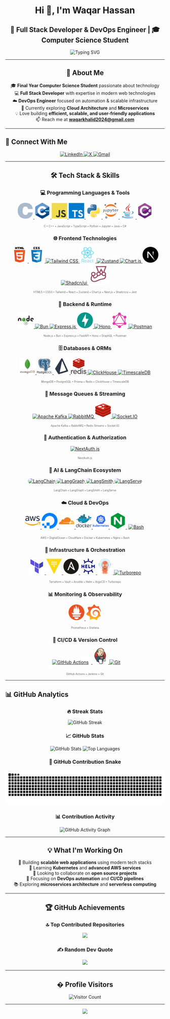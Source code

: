<div align="center">

# Hi 👋, I'm Waqar Hassan

## 🚀 Full Stack Developer & DevOps Engineer | 🎓 Computer Science Student

<img src="https://readme-typing-svg.herokuapp.com?font=Fira+Code&size=24&duration=3000&pause=1000&color=00F5FF&center=true&vCenter=true&multiline=true&width=700&height=120&lines=Full+Stack+Web+Developer;DevOps+%26+Cloud+Enthusiast;Final+Year+Computer+Science+Engineering;" alt="Typing SVG" />

</div>

<div align="center">

---

## 🌟 About Me

🎓 **Final Year Computer Science Student** passionate about technology  
💻 **Full Stack Developer** with expertise in modern web technologies  
☁️ **DevOps Engineer** focused on automation & scalable infrastructure  
🌱 Currently exploring **Cloud Architecture** and **Microservices**  
💡 Love building **efficient, scalable, and user-friendly applications**  
📫 Reach me at **waqarkhalid2024@gmail.com**

---

</div>


## 🤝 Connect With Me

<p align="center">
  <a href="https://linkedin.com/in/WAQARKHALID2024" target="_blank">
    <img src="https://img.shields.io/badge/LinkedIn-0077B5?style=for-the-badge&logo=linkedin&logoColor=white" alt="LinkedIn"/>
  </a>
  <a href="https://x.com/Waqarkhalid" target="_blank">
    <img src="https://img.shields.io/badge/X-000000?style=for-the-badge&logo=x&logoColor=white" alt="X"/>
  </a>
  <a href="mailto:waqarkhalid2024@gmail.com" target="_blank">
    <img src="https://img.shields.io/badge/Gmail-D14836?style=for-the-badge&logo=gmail&logoColor=white" alt="Gmail"/>
  </a>
</p>

---

<div align="center">

## 🛠️ Tech Stack & Skills

### 💻 Programming Languages & Tools
<p align="center">
  <a href="https://www.cprogramming.com/" target="_blank"> 
    <img src="https://raw.githubusercontent.com/devicons/devicon/master/icons/c/c-original.svg" alt="C" width="50" height="50"/> 
  </a>
  <a href="https://www.w3schools.com/cpp/" target="_blank"> 
    <img src="https://raw.githubusercontent.com/devicons/devicon/master/icons/cplusplus/cplusplus-original.svg" alt="C++" width="50" height="50"/> 
  </a>
  <a href="https://developer.mozilla.org/en-US/docs/Web/JavaScript" target="_blank"> 
    <img src="https://raw.githubusercontent.com/devicons/devicon/master/icons/javascript/javascript-original.svg" alt="JavaScript" width="50" height="50"/> 
  </a>
  <a href="https://www.typescriptlang.org/" target="_blank"> 
    <img src="https://raw.githubusercontent.com/devicons/devicon/master/icons/typescript/typescript-original.svg" alt="TypeScript" width="50" height="50"/> 
  </a>
  <a href="https://www.python.org" target="_blank"> 
    <img src="https://raw.githubusercontent.com/devicons/devicon/master/icons/python/python-original.svg" alt="Python" width="50" height="50"/> 
  </a>
  <a href="https://jupyter.org/" target="_blank"> 
    <img src="https://raw.githubusercontent.com/devicons/devicon/master/icons/jupyter/jupyter-original-wordmark.svg" alt="Jupyter" width="50" height="50"/> 
  </a>
  <a href="https://www.java.com/" target="_blank"> 
    <img src="https://raw.githubusercontent.com/devicons/devicon/master/icons/java/java-original.svg" alt="Java" width="50" height="50"/> 
  </a>
  <a href="https://learn.microsoft.com/en-us/dotnet/csharp/" target="_blank"> 
    <img src="https://raw.githubusercontent.com/devicons/devicon/master/icons/csharp/csharp-original.svg" alt="C#" width="50" height="50"/> 
  </a>
</p>
<p align="center" style="font-size: 10px; color: #666;">
  <small>C • C++ • JavaScript • TypeScript • Python • Jupyter • Java • C#</small>
</p>

### 🌐 Frontend Technologies
<p align="center">
  <a href="https://developer.mozilla.org/en-US/docs/Web/HTML" target="_blank"> 
    <img src="https://raw.githubusercontent.com/devicons/devicon/master/icons/html5/html5-original-wordmark.svg" alt="HTML5" width="50" height="50"/> 
  </a>
  <a href="https://www.w3schools.com/css/" target="_blank"> 
    <img src="https://raw.githubusercontent.com/devicons/devicon/master/icons/css3/css3-original-wordmark.svg" alt="CSS3" width="50" height="50"/> 
  </a>
  <a href="https://tailwindcss.com/" target="_blank"> 
    <img src="https://www.vectorlogo.zone/logos/tailwindcss/tailwindcss-icon.svg" alt="Tailwind CSS" width="50" height="50"/> 
  </a>
  <a href="https://reactjs.org/" target="_blank"> 
    <img src="https://raw.githubusercontent.com/devicons/devicon/master/icons/react/react-original-wordmark.svg" alt="React" width="50" height="50"/> 
  </a>
  <a href="https://zustand-demo.pmnd.rs/" target="_blank"> 
    <img src="https://user-images.githubusercontent.com/958486/218346783-72be5ae3-b953-4dd7-b239-788a882fdad6.svg" alt="Zustand" width="50" height="50"/> 
  </a>
  <a href="https://www.chartjs.org/" target="_blank"> 
    <img src="https://www.chartjs.org/media/logo-title.svg" alt="Chart.js" width="50" height="50"/> 
  </a>
  <a href="https://nextjs.org/" target="_blank"> 
    <img src="https://raw.githubusercontent.com/devicons/devicon/master/icons/nextjs/nextjs-original.svg" alt="Next.js" width="50" height="50"/> 
  </a>
  <a href="https://ui.shadcn.com/" target="_blank"> 
    <img src="https://avatars.githubusercontent.com/u/124599?s=200&v=4" alt="Shadcn/ui" width="50" height="50"/> 
  </a>
  <a href="https://jestjs.io/" target="_blank"> 
    <img src="https://raw.githubusercontent.com/devicons/devicon/master/icons/jest/jest-plain.svg" alt="Jest" width="50" height="50" style="background-color: white; padding: 8px; border-radius: 8px;"/> 
  </a>
</p>
<p align="center" style="font-size: 10px; color: #666;">
  <small>HTML5 • CSS3 • Tailwind • React • Zustand • Chart.js • Next.js • Shadcn/ui • Jest</small>
</p>

### 🚀 Backend & Runtime
<p align="center">
  <a href="https://nodejs.org" target="_blank"> 
    <img src="https://raw.githubusercontent.com/devicons/devicon/master/icons/nodejs/nodejs-original-wordmark.svg" alt="Node.js" width="50" height="50"/> 
  </a>
  <a href="https://bun.sh/" target="_blank"> 
    <img src="https://user-images.githubusercontent.com/709451/182802334-d9c42afe-f35d-4a7b-86ea-9985f73f20c3.png" alt="Bun" width="50" height="50"/> 
  </a>
  <a href="https://expressjs.com" target="_blank"> 
    <img src="https://camo.githubusercontent.com/86f61f7d4367c71a580e11af0bcd4f333d1b967225a679a12998657db1307dd3/68747470733a2f2f692e636c6f756475702e636f6d2f7a6659366c4c376546612d3330303078333030302e706e67" alt="Express.js" width="50" height="50"/> 
  </a>
  <a href="https://fastapi.tiangolo.com/" target="_blank"> 
    <img src="https://raw.githubusercontent.com/devicons/devicon/master/icons/fastapi/fastapi-original.svg" alt="FastAPI" width="50" height="50"/> 
  </a>
  <a href="https://hono.dev/" target="_blank"> 
    <img src="https://avatars.githubusercontent.com/u/98495527?s=280&v=4" alt="Hono" width="50" height="50"/> 
  </a>
  <a href="https://graphql.org/" target="_blank"> 
    <img src="https://raw.githubusercontent.com/devicons/devicon/master/icons/graphql/graphql-plain.svg" alt="GraphQL" width="50" height="50"/> 
  </a>
  <a href="https://www.postman.com/" target="_blank"> 
    <img src="https://www.vectorlogo.zone/logos/getpostman/getpostman-icon.svg" alt="Postman" width="50" height="50"/> 
  </a>
</p>
<p align="center" style="font-size: 10px; color: #666;">
  <small>Node.js • Bun • Express.js • FastAPI • Hono • GraphQL • Postman</small>
</p>

### 🗄️ Databases & ORMs
<p align="center">
  <a href="https://www.mongodb.com/" target="_blank"> 
    <img src="https://raw.githubusercontent.com/devicons/devicon/master/icons/mongodb/mongodb-original-wordmark.svg" alt="MongoDB" width="50" height="50"/> 
  </a>
  <a href="https://www.postgresql.org" target="_blank"> 
    <img src="https://raw.githubusercontent.com/devicons/devicon/master/icons/postgresql/postgresql-original-wordmark.svg" alt="PostgreSQL" width="50" height="50"/> 
  </a>
  <a href="https://www.prisma.io/" target="_blank"> 
    <img src="https://raw.githubusercontent.com/devicons/devicon/master/icons/prisma/prisma-original.svg" alt="Prisma" width="50" height="50"/> 
  </a>
  <a href="https://redis.io" target="_blank"> 
    <img src="https://raw.githubusercontent.com/devicons/devicon/master/icons/redis/redis-original-wordmark.svg" alt="Redis" width="50" height="50"/> 
  </a>
  <a href="https://clickhouse.com/" target="_blank"> 
    <img src="https://avatars.githubusercontent.com/u/54801242?s=200&v=4" alt="ClickHouse" width="50" height="50"/> 
  </a>
  <a href="https://www.timescale.com/" target="_blank"> 
    <img src="https://assets.tigerdata.com/timescale-web/shared/logo/black-badge-animated.gif" alt="TimescaleDB" width="50" height="50"/> 
  </a>
</p>
<p align="center" style="font-size: 10px; color: #666;">
  <small>MongoDB • PostgreSQL • Prisma • Redis • ClickHouse • TimescaleDB</small>
</p>

### 📡 Message Queues & Streaming
<p align="center">
  <a href="https://kafka.apache.org/" target="_blank"> 
    <img src="https://encrypted-tbn0.gstatic.com/images?q=tbn:ANd9GcS-5L_S5QwqANYYUOly_Z_W6YDk24OMZY5Otw&s" alt="Apache Kafka" width="50" height="50"/> 
  </a>
  <a href="https://www.rabbitmq.com" target="_blank"> 
    <img src="https://www.vectorlogo.zone/logos/rabbitmq/rabbitmq-icon.svg" alt="RabbitMQ" width="50" height="50"/> 
  </a>
  <a href="https://redis.io/docs/data-types/streams/" target="_blank"> 
    <img src="https://raw.githubusercontent.com/devicons/devicon/master/icons/redis/redis-original.svg" alt="Redis Streams" width="50" height="50"/> 
  </a>
  <a href="https://socket.io/" target="_blank"> 
    <img src="https://cdn.worldvectorlogo.com/logos/socket-io.svg" alt="Socket.IO" width="50" height="50"/> 
  </a>
</p>
<p align="center" style="font-size: 10px; color: #666;">
  <small>Apache Kafka • RabbitMQ • Redis Streams • Socket.IO</small>
</p>

### 🔐 Authentication & Authorization
<p align="center">
  <a href="https://next-auth.js.org/" target="_blank"> 
    <img src="https://next-auth.js.org/img/logo/logo-sm.png" alt="NextAuth.js" width="50" height="50"/> 
  </a>
</p>
<p align="center" style="font-size: 10px; color: #666;">
  <small>NextAuth.js</small>
</p>

### 🤖 AI & LangChain Ecosystem
<p align="center">
  <a href="https://www.langchain.com/" target="_blank">
    <img src="https://cdn.brandfetch.io/idzf7Sjo28/w/400/h/400/theme/dark/icon.jpeg?c=1bxid64Mup7aczewSAYMX&t=1751438886561" alt="LangChain" width="50" height="50" style="border-radius: 8px;"/>
  </a>
  <a href="https://www.langchain.com/langgraph" target="_blank">
    <img src="https://registry.npmmirror.com/@lobehub/icons-static-png/latest/files/dark/langgraph.png" alt="LangGraph" width="50" height="50" style="border-radius: 8px;"/>
  </a>
  <a href="https://www.langchain.com/langsmith" target="_blank">
    <img src="https://encrypted-tbn0.gstatic.com/images?q=tbn:ANd9GcRJjS5fJvvxHS5ME1rtaNWaEnrbAL03ndhJiA&s" alt="LangSmith" width="50" height="50" style="border-radius: 8px;"/>
  </a>
  <a href="https://python.langchain.com/docs/langserve" target="_blank">
    <img src="https://cdn.brandfetch.io/idzf7Sjo28/w/400/h/400/theme/dark/icon.jpeg?c=1bxid64Mup7aczewSAYMX&t=1751438886561" alt="LangServe" width="50" height="50" style="border-radius: 8px;"/>
  </a>
</p>
<p align="center" style="font-size: 10px; color: #666;">
  <small>LangChain • LangGraph • LangSmith • LangServe</small>
</p>

### ☁️ Cloud & DevOps
<p align="center">
  <a href="https://aws.amazon.com" target="_blank"> 
    <img src="https://raw.githubusercontent.com/devicons/devicon/master/icons/amazonwebservices/amazonwebservices-original-wordmark.svg" alt="AWS" width="50" height="50"/> 
  </a>
  <a href="https://www.digitalocean.com/" target="_blank"> 
    <img src="https://raw.githubusercontent.com/devicons/devicon/master/icons/digitalocean/digitalocean-original.svg" alt="DigitalOcean" width="50" height="50"/> 
  </a>
  <a href="https://www.cloudflare.com/" target="_blank"> 
    <img src="https://raw.githubusercontent.com/devicons/devicon/master/icons/cloudflare/cloudflare-original.svg" alt="Cloudflare" width="50" height="50"/> 
  </a>
  <a href="https://www.docker.com/" target="_blank"> 
    <img src="https://raw.githubusercontent.com/devicons/devicon/master/icons/docker/docker-original-wordmark.svg" alt="Docker" width="50" height="50"/> 
  </a>
  <a href="https://kubernetes.io" target="_blank"> 
    <img src="https://raw.githubusercontent.com/devicons/devicon/master/icons/kubernetes/kubernetes-plain-wordmark.svg" alt="Kubernetes" width="50" height="50"/> 
  </a>
  <a href="https://www.nginx.com" target="_blank"> 
    <img src="https://raw.githubusercontent.com/devicons/devicon/master/icons/nginx/nginx-original.svg" alt="Nginx" width="50" height="50"/> 
  </a>
  <a href="https://www.gnu.org/software/bash/" target="_blank"> 
    <img src="https://www.vectorlogo.zone/logos/gnu_bash/gnu_bash-ar21~bgwhite.svg" alt="Bash" width="60" height="40" style="padding: 5px; border-radius: 5px;"/> 
  </a>
</p>
<p align="center" style="font-size: 10px; color: #666;">
  <small>AWS • DigitalOcean • Cloudflare • Docker • Kubernetes • Nginx • Bash</small>
</p>

### 🔧 Infrastructure & Orchestration
<p align="center">
  <a href="https://www.terraform.io/" target="_blank"> 
    <img src="https://raw.githubusercontent.com/devicons/devicon/master/icons/terraform/terraform-original.svg" alt="Terraform" width="50" height="50"/> 
  </a>
  <a href="https://www.vaultproject.io/" target="_blank"> 
    <img src="https://raw.githubusercontent.com/devicons/devicon/master/icons/vault/vault-original.svg" alt="Vault" width="50" height="50"/> 
  </a>
  <a href="https://www.ansible.com/" target="_blank"> 
    <img src="https://raw.githubusercontent.com/devicons/devicon/master/icons/ansible/ansible-original.svg" alt="Ansible" width="50" height="50"/> 
  </a>
  <a href="https://helm.sh/" target="_blank"> 
    <img src="https://raw.githubusercontent.com/devicons/devicon/master/icons/helm/helm-original.svg" alt="Helm" width="50" height="50"/> 
  </a>
  <a href="https://argoproj.github.io/cd/" target="_blank"> 
    <img src="https://raw.githubusercontent.com/devicons/devicon/master/icons/argocd/argocd-original.svg" alt="ArgoCD" width="50" height="50"/> 
  </a>
  <a href="https://turbo.build/" target="_blank"> 
    <img src="https://turbo.build/images/docs/repo/repo-hero-logo-dark.svg" alt="Turborepo" width="50" height="50"/> 
  </a>
</p>
<p align="center" style="font-size: 10px; color: #666;">
  <small>Terraform • Vault • Ansible • Helm • ArgoCD • Turborepo</small>
</p>

### 📊 Monitoring & Observability
<p align="center">
  <a href="https://prometheus.io/" target="_blank"> 
    <img src="https://raw.githubusercontent.com/devicons/devicon/master/icons/prometheus/prometheus-original.svg" alt="Prometheus" width="50" height="50"/> 
  </a>
  <a href="https://grafana.com" target="_blank"> 
    <img src="https://raw.githubusercontent.com/devicons/devicon/master/icons/grafana/grafana-original.svg" alt="Grafana" width="50" height="50"/> 
  </a>
</p>
<p align="center" style="font-size: 10px; color: #666;">
  <small>Prometheus • Grafana</small>
</p>

### 🚀 CI/CD & Version Control
<p align="center">
  <a href="https://github.com/features/actions" target="_blank"> 
    <img src="https://github.githubassets.com/images/modules/site/features/actions-icon-actions.svg" alt="GitHub Actions" width="50" height="50" style="background-color: white; padding: 8px; border-radius: 8px;"/> 
  </a>
  <a href="https://www.jenkins.io" target="_blank"> 
    <img src="https://raw.githubusercontent.com/devicons/devicon/master/icons/jenkins/jenkins-original.svg" alt="Jenkins" width="50" height="50"/> 
  </a>
  <a href="https://git-scm.com/" target="_blank"> 
    <img src="https://www.vectorlogo.zone/logos/git-scm/git-scm-icon.svg" alt="Git" width="50" height="50"/> 
  </a>
</p>
<p align="center" style="font-size: 10px; color: #666;">
  <small>GitHub Actions • Jenkins • Git</small>
</p>


</div>

---

## 📊 GitHub Analytics

<div align="center">

### 🔥 Streak Stats
![GitHub Streak](https://nirzak-streak-stats.vercel.app/?user=WaqarHassan20&theme=tokyonight&hide_border=true&stroke=0000&background=0D1117&ring=00F5FF&fire=00F5FF&currStreakLabel=00F5FF)

### 📈 GitHub Stats
<p align="center">
  <img height="200" src="https://github-readme-stats.vercel.app/api?username=WaqarHassan20&show_icons=true&theme=tokyonight&hide_border=true&bg_color=0D1117&title_color=00F5FF&icon_color=00F5FF&text_color=ffffff&count_private=true&include_all_commits=true" alt="GitHub Stats" />
  <img height="200" src="https://github-readme-stats.vercel.app/api/top-langs?username=WaqarHassan20&layout=compact&theme=tokyonight&hide_border=true&bg_color=0D1117&title_color=00F5FF&text_color=ffffff&langs_count=8" alt="Top Languages" />
</p>

### 🐍 GitHub Contribution Snake
<div align="center">
  <picture>
    <source media="(prefers-color-scheme: dark)" srcset="https://raw.githubusercontent.com/WaqarHassan20/WaqarHassan20/output/github-contribution-grid-snake-dark.svg">
    <source media="(prefers-color-scheme: light)" srcset="https://raw.githubusercontent.com/WaqarHassan20/WaqarHassan20/output/github-contribution-grid-snake.svg">
    <img alt="github contribution grid snake animation" src="https://raw.githubusercontent.com/WaqarHassan20/WaqarHassan20/output/github-contribution-grid-snake.svg">
  </picture>
</div>

### 📊 Contribution Activity
![GitHub Activity Graph](https://github-readme-activity-graph.vercel.app/graph?username=WaqarHassan20&theme=tokyo-night&bg_color=0D1117&color=00F5FF&line=00F5FF&point=ffffff&hide_border=true)

</div>

<div align="center">

---

## 💡 What I'm Working On

🔭 Building **scalable web applications** using modern tech stacks  
🌱 Learning **Kubernetes** and **advanced AWS services**  
👯 Looking to collaborate on **open source projects**  
🎯 Focusing on **DevOps automation** and **CI/CD pipelines**  
📚 Exploring **microservices architecture** and **serverless computing**

---

## 🏆 GitHub Achievements

### 🔝 Top Contributed Repositories
![](https://github-contributor-stats.vercel.app/api?username=WaqarHassan20&limit=5&theme=tokyonight&combine_all_yearly_contributions=true)

### ✍️ Random Dev Quote
![](https://quotes-github-readme.vercel.app/api?type=horizontal&theme=tokyonight)

---

## � Profile Visitors

![Visitor Count](https://profile-counter.glitch.me/WaqarHassan20/count.svg)

---

<img src="https://capsule-render.vercel.app/api?type=waving&color=gradient&customColorList=0,1,2,3,4&height=100&section=footer&text=Thanks%20for%20visiting!&fontSize=16&fontColor=fff&animation=twinkling&fontAlignY=75"/>

</div>